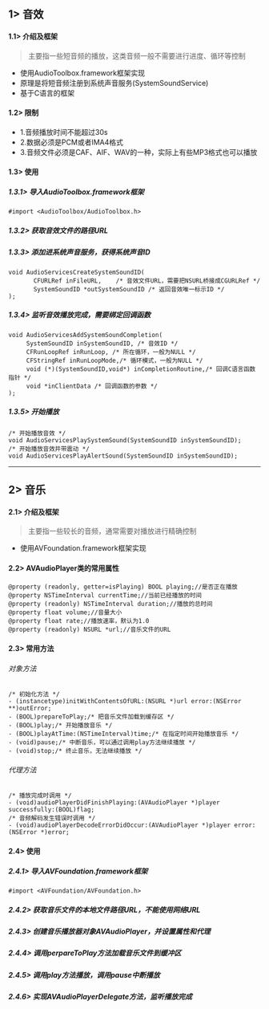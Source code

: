 ## 1> 音效
#### 1.1> 介绍及框架
> 主要指一些短音频的播放，这类音频一般不需要进行进度、循环等控制

- 使用AudioToolbox.framework框架实现
 - 原理是将短音频注册到系统声音服务(SystemSoundService)
 - 基于C语言的框架

#### 1.2> 限制
- 1.音频播放时间不能超过30s
- 2.数据必须是PCM或者IMA4格式
- 3.音频文件必须是CAF、AIF、WAV的一种，实际上有些MP3格式也可以播放

#### 1.3> 使用
##### 1.3.1> 导入AudioToolbox.framework框架

```
#import <AudioToolbox/AudioToolbox.h>
``` 

##### 1.3.2> 获取音效文件的路径URL

##### 1.3.3> 添加进系统声音服务，获得系统声音ID

```
void AudioServicesCreateSystemSoundID(
       CFURLRef inFileURL,    /* 音效文件URL，需要把NSURL桥接成CGURLRef */
       SystemSoundID *outSystemSoundID /* 返回音效唯一标示ID */
);
```

##### 1.3.4> 监听音效播放完成，需要绑定回调函数

```
void AudioServicesAddSystemSoundCompletion(  
     SystemSoundID inSystemSoundID, /* 音效ID */
     CFRunLoopRef inRunLoop, /* 所在循环，一般为NULL */
     CFStringRef inRunLoopMode,/* 循环模式，一般为NULL */
     void (*)(SystemSoundID,void*) inCompletionRoutine,/* 回调C语言函数指针 */
     void *inClientData /* 回调函数的参数 */
);
```

##### 1.3.5> 开始播放

```
/* 开始播放音效 */
void AudioServicesPlaySystemSound(SystemSoundID inSystemSoundID);
/* 开始播放音效并带震动 */
void AudioServicesPlayAlertSound(SystemSoundID inSystemSoundID);
```


---

## 2> 音乐

#### 2.1> 介绍及框架
> 主要指一些较长的音频，通常需要对播放进行精确控制

- 使用AVFoundation.framework框架实现

#### 2.2> AVAudioPlayer类的常用属性

```
@property (readonly, getter=isPlaying) BOOL playing;//是否正在播放
@property NSTimeInterval currentTime;//当前已经播放的时间
@property (readonly) NSTimeInterval duration;//播放的总时间
@property float volume;//音量大小
@property float rate;//播放速率，默认为1.0
@property (readonly) NSURL *url;//音乐文件的URL
```

#### 2.3> 常用方法
###### 对象方法
```
/* 初始化方法 */
- (instancetype)initWithContentsOfURL:(NSURL *)url error:(NSError **)outError;
- (BOOL)prepareToPlay;/* 把音乐文件加载到缓存区 */
- (BOOL)play;/* 开始播放音乐 */
- (BOOL)playAtTime:(NSTimeInterval)time;/* 在指定时间开始播放音乐 */
- (void)pause;/* 中断音乐，可以通过调用play方法继续播放 */
- (void)stop;/* 终止音乐，无法继续播放 */
```

###### 代理方法

```
/* 播放完成时调用 */
- (void)audioPlayerDidFinishPlaying:(AVAudioPlayer *)player successfully:(BOOL)flag;
/* 音频解码发生错误时调用 */
- (void)audioPlayerDecodeErrorDidOccur:(AVAudioPlayer *)player error:(NSError *)error;
```

#### 2.4> 使用
##### 2.4.1> 导入AVFoundation.framework框架

```
#import <AVFoundation/AVFoundation.h>
```

##### 2.4.2> 获取音乐文件的本地文件路径URL，不能使用网络URL
##### 2.4.3> 创建音乐播放器对象AVAudioPlayer，并设置属性和代理
##### 2.4.4> 调用perpareToPlay方法加载音乐文件到缓冲区
##### 2.4.5> 调用play方法播放，调用pause中断播放
##### 2.4.6> 实现AVAudioPlayerDelegate方法，监听播放完成


